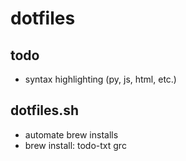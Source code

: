 # dotfiles

## todo
* syntax highlighting (py, js, html, etc.)

## dotfiles.sh
* automate brew installs
* brew install: todo-txt grc

